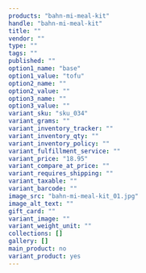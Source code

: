 ```yaml
---
products: "bahn-mi-meal-kit"
handle: "bahn-mi-meal-kit"
title: ""
vendor: ""
type: ""
tags: ""
published: ""
option1_name: "base"
option1_value: "tofu"
option2_name: ""
option2_value: ""
option3_name: ""
option3_value: ""
variant_sku: "sku_034"
variant_grams: ""
variant_inventory_tracker: ""
variant_inventory_qty: ""
variant_inventory_policy: ""
variant_fulfillment_service: ""
variant_price: "18.95"
variant_compare_at_price: ""
variant_requires_shipping: ""
variant_taxable: ""
variant_barcode: ""
image_src: "bahn-mi-meal-kit_01.jpg"
image_alt_text: ""
gift_card: ""
variant_image: ""
variant_weight_unit: ""
collections: []
gallery: []
main_product: no
variant_product: yes
---
```





 

 

 

 

 

 

 

 

 

 

 

 

 

